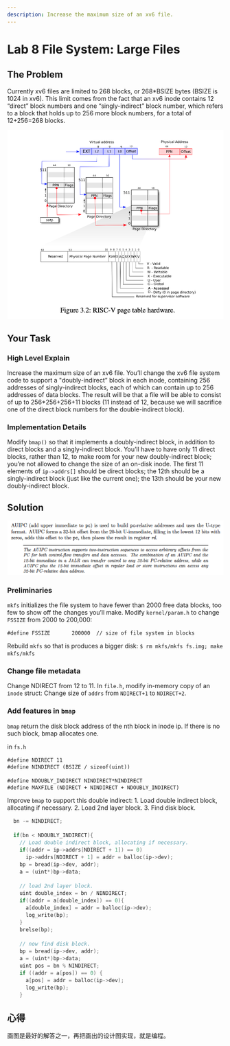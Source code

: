 ```yaml
---
description: Increase the maximum size of an xv6 file.
---
```


# Lab 8 File System: Large Files

## The Problem 

Currently xv6 files are limited to 268 blocks, or 268\*BSIZE bytes \(BSIZE is 1024 in xv6\). This limit comes from the fact that an xv6 inode contains 12 “direct” block numbers and one “singly-indirect” block number, which refers to a block that holds up to 256 more block numbers, for a total of 12+256=268 blocks.

![](../.gitbook/assets/image%20%288%29.png)

## Your Task

### High Level Explain

Increase the maximum size of an xv6 file. You’ll change the xv6 file system code to support a "doubly-indirect” block in each inode, containing 256 addresses of singly-indirect blocks, each of which can contain up to 256 addresses of data blocks. The result will be that a file will be able to consist of up to 256\*256+256+11 blocks \(11 instead of 12, because we will sacrifice one of the direct block numbers for the double-indirect block\).

### Implementation Details

Modify `bmap()` so that it implements a doubly-indirect block, in addition to direct blocks and a singly-indirect block. You’ll have to have only 11 direct blocks, rather than 12, to make room for your new doubly-indirect block; you’re not allowed to change the size of an on-disk inode. The first 11 elements of `ip->addrs[]` should be direct blocks; the 12th should be a singly-indirect block \(just like the current one\); the 13th should be your new doubly-indirect block.

## Solution

![](../.gitbook/assets/image%20%285%29.png)

### Preliminaries

`mkfs` initializes the file system to have fewer than 2000 free data blocks, too few to show off the changes you’ll make. Modify `kernel/param.h` to change `FSSIZE` from 2000 to 200,000:

```text
#define FSSIZE       200000  // size of file system in blocks
```

Rebuild `mkfs` so that is produces a bigger disk: `$ rm mkfs/mkfs fs.img; make mkfs/mkfs`

### Change file metadata

Change NDIRECT from 12 to 11. In `file.h`, modify in-memory copy of an `inode` struct: Change size of `addrs` from `NDIRECT+1` to `NDIRECT+2`.

### Add features in `bmap`

`bmap` return the disk block address of the nth block in inode ip. If there is no such block, bmap allocates one.

in `fs.h`

```text
#define NDIRECT 11
#define NINDIRECT (BSIZE / sizeof(uint))

#define NDOUBLY_INDIRECT NINDIRECT*NINDIRECT
#define MAXFILE (NDIRECT + NINDIRECT + NDOUBLY_INDIRECT)
```

Improve `bmap` to support this double indirect: 1. Load double indirect block, allocating if necessary. 2. Load 2nd layer block. 3. Find disk block.

```c
  bn -= NINDIRECT;

  if(bn < NDOUBLY_INDIRECT){
    // Load double indirect block, allocating if necessary.
    if((addr = ip->addrs[NDIRECT + 1]) == 0)
      ip->addrs[NDIRECT + 1] = addr = balloc(ip->dev);
    bp = bread(ip->dev, addr);
    a = (uint*)bp->data;

    // load 2nd layer block.
    uint double_index = bn / NINDIRECT;
    if((addr = a[double_index]) == 0){
      a[double_index] = addr = balloc(ip->dev);
      log_write(bp);
    }
    brelse(bp);

    // now find disk block.
    bp = bread(ip->dev, addr);
    a = (uint*)bp->data;
    uint pos = bn % NINDIRECT;
    if ((addr = a[pos]) == 0) {
      a[pos] = addr = balloc(ip->dev);
      log_write(bp);
    }
```

## 心得

画图是最好的解答之一，再把画出的设计图实现，就是编程。

